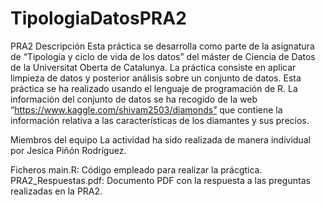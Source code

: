 # TipologiaDatosPRA2
PRA2
Descripción
Esta práctica se desarrolla como parte de la asignatura de “Tipología y ciclo de vida de los datos” del máster de Ciencia de Datos de la Universitat Oberta de Catalunya. La práctica consiste en aplicar limpieza de datos y posterior análisis sobre un conjunto de datos. Esta práctica se ha realizado usando el lenguaje de programación de R. La información del conjunto de datos se ha recogido de la web “https://www.kaggle.com/shivam2503/diamonds” que contiene la información relativa a las características de los diamantes y sus precios.

Miembros del equipo
La actividad ha sido realizada de manera individual por Jesica Piñón Rodríguez.

Ficheros
main.R: Código empleado para realizar la prácgtica.
PRA2_Respuestas.pdf: Documento PDF con la respuesta a las preguntas realizadas en la PRA2.

